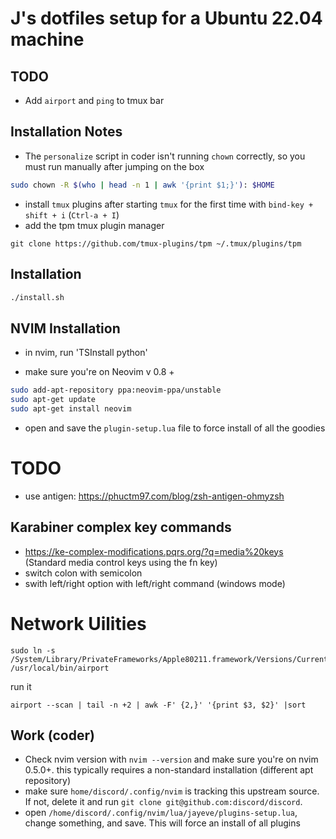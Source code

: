 # J's dotfiles setup for a Ubuntu 22.04 machine

## TODO

- Add `airport` and `ping` to tmux bar

## Installation Notes

- The `personalize` script in coder isn't running `chown` correctly, so you must run manually after jumping on the box

```bash
sudo chown -R $(who | head -n 1 | awk '{print $1;}'): $HOME
```

- install `tmux` plugins after starting `tmux` for the first time with `bind-key + shift + i` (`Ctrl-a + I`)
- add the tpm tmux plugin manager

```
git clone https://github.com/tmux-plugins/tpm ~/.tmux/plugins/tpm
```

## Installation

```bash
./install.sh
```

## NVIM Installation

- in nvim, run 'TSInstall python'

- make sure you're on Neovim v 0.8 +

```bash
sudo add-apt-repository ppa:neovim-ppa/unstable
sudo apt-get update
sudo apt-get install neovim
```

- open and save the `plugin-setup.lua` file to force install of all the goodies

# TODO

- use antigen: https://phuctm97.com/blog/zsh-antigen-ohmyzsh

## Karabiner complex key commands

- https://ke-complex-modifications.pqrs.org/?q=media%20keys (Standard media control keys using the fn key)
- switch colon with semicolon
- swith left/right option with left/right command (windows mode)

# Network Uilities

```
sudo ln -s /System/Library/PrivateFrameworks/Apple80211.framework/Versions/Current/Resources/airport /usr/local/bin/airport
```

run it

```
airport --scan | tail -n +2 | awk -F' {2,}' '{print $3, $2}' |sort
```

## Work (coder)

- Check nvim version with `nvim --version` and make sure you're on nvim 0.5.0+. this typically requires a non-standard installation (different apt repository)
- make sure `home/discord/.config/nvim` is tracking this upstream source. If not, delete it and run `git clone git@github.com:discord/discord`.
- open `/home/discord/.config/nvim/lua/jayeve/plugins-setup.lua`, change something, and save. This will force an install of all plugins
